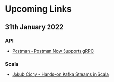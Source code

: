 # Upcoming Links

## 31th January 2022

### API
- [Postman - Postman Now Supports gRPC](https://blog.postman.com/postman-now-supports-grpc/)


### Scala
- [Jakub Cichy - Hands-on Kafka Streams in Scala](https://softwaremill.com/hands-on-kafka-streams-in-scala/)